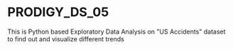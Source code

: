 # PRODIGY_DS_05
This is Python based Exploratory Data Analysis on "US Accidents" dataset to find out and visualize different trends

